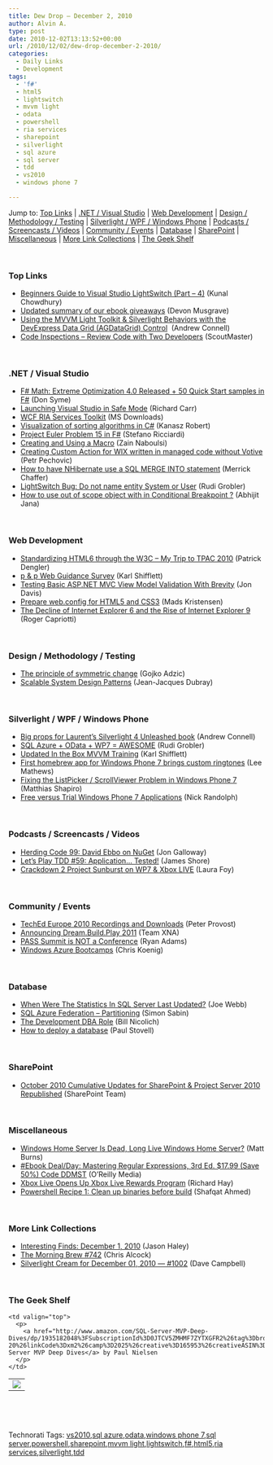 ```yaml
---
title: Dew Drop – December 2, 2010
author: Alvin A.
type: post
date: 2010-12-02T13:13:52+00:00
url: /2010/12/02/dew-drop-december-2-2010/
categories:
  - Daily Links
  - Development
tags:
  - 'f#'
  - html5
  - lightswitch
  - mvvm light
  - odata
  - powershell
  - ria services
  - sharepoint
  - silverlight
  - sql azure
  - sql server
  - tdd
  - vs2010
  - windows phone 7

---
```

Jump to: [Top Links][1] | [.NET / Visual Studio][2] | [Web Development][3] | [Design / Methodology / Testing][4] | [Silverlight / WPF / Windows Phone][5] | [Podcasts / Screencasts / Videos][6] | [Community / Events][7] | [Database][8] | [SharePoint][9] | [Miscellaneous][10] | [More Link Collections][11] | [The Geek Shelf][12] 

&#160;

### <a name="top"></a>Top Links

  * [Beginners Guide to Visual Studio LightSwitch (Part &#8211; 4)][13] (Kunal Chowdhury)
  * [Updated summary of our ebook giveaways][14] (Devon Musgrave)
  * [Using the MVVM Light Toolkit & Silverlight Behaviors with the DevExpress Data Grid (AGDataGrid) Control][15]&#160; (Andrew Connell)
  * <a href="http://feedproxy.google.com/~r/agilescout/~3/tpIozRvQZo0/" target="_blank">Code Inspections – Review Code with Two Developers</a> (ScoutMaster)

&#160;

### <a name="dotnet"></a>.NET / Visual Studio

  * [F# Math: Extreme Optimization 4.0 Released + 50 Quick Start samples in F#][16] (Don Syme)
  * [Launching Visual Studio in Safe Mode][17] (Richard Carr)
  * [WCF RIA Services Toolkit][18] (MS Downloads)
  * [Visualization of sorting algorithms in C#][19] (Kanasz Robert)
  * [Project Euler Problem 15 in F#][20] (Stefano Ricciardi)
  * [Creating and Using a Macro][21] (Zain Naboulsi)
  * [Creating Custom Action for WIX written in managed code without Votive][22] (Petr Pechovic)
  * [How to have NHibernate use a SQL MERGE INTO statement][23] (Merrick Chaffer)
  * [LightSwitch Bug: Do not name entity System or User][24] (Rudi Grobler)
  * [How to use out of scope object with in Conditional Breakpoint ?][25] (Abhijit Jana)

&#160;

### <a name="web"></a>Web Development

  * [Standardizing HTML6 through the W3C – My Trip to TPAC 2010][26] (Patrick Dengler)
  * [p & p Web Guidance Survey][27] (Karl Shifflett)
  * [Testing Basic ASP.NET MVC View Model Validation With Brevity][28] (Jon Davis)
  * [Prepare web.config for HTML5 and CSS3][29] (Mads Kristensen)
  * [The Decline of Internet Explorer 6 and the Rise of Internet Explorer 9][30] (Roger Capriotti)

&#160;

### <a name="design"></a>Design / Methodology / Testing

  * [The principle of symmetric change][31] (Gojko Adzic)
  * [Scalable System Design Patterns][32] (Jean-Jacques Dubray)

&#160;

### <a name="silverlight"></a>Silverlight / WPF / Windows Phone

  * [Big props for Laurent’s Silverlight 4 Unleashed book][33] (Andrew Connell)
  * [SQL Azure + OData + WP7 = AWESOME][34] (Rudi Grobler)
  * [Updated In the Box MVVM Training][35] (Karl Shifflett)
  * [First homebrew app for Windows Phone 7 brings custom ringtones][36] (Lee Mathews)
  * [Fixing the ListPicker / ScrollViewer Problem in Windows Phone 7][37] (Matthias Shapiro)
  * [Free versus Trial Windows Phone 7 Applications][38] (Nick Randolph)

&#160;

### <a name="podcasts"></a>Podcasts / Screencasts / Videos

  * [Herding Code 99: David Ebbo on NuGet][39] (Jon Galloway)
  * [Let&#8217;s Play TDD #59: Application&#8230; Tested!][40] (James Shore)
  * [Crackdown 2 Project Sunburst on WP7 & Xbox LIVE][41] (Laura Foy)

&#160;

### <a name="events"></a>Community / Events

  * [TechEd Europe 2010 Recordings and Downloads][42] (Peter Provost)
  * [Announcing Dream.Build.Play 2011][43] (Team XNA)
  * [PASS Summit is NOT a Conference][44] (Ryan Adams)
  * [Windows Azure Bootcamps][45] (Chris Koenig)

&#160;

### <a name="db"></a>Database

  * [When Were The Statistics In SQL Server Last Updated?][46] (Joe Webb)
  * [SQL Azure Federation – Partitioning][47] (Simon Sabin)
  * [The Development DBA Role][48] (Bill Nicolich)
  * <a href="http://www.paulstovell.com/database-deployment" target="_blank">How to deploy a database</a> (Paul Stovell)

&#160;

### <a name="sp"></a>SharePoint

  * [October 2010 Cumulative Updates for SharePoint & Project Server 2010 Republished][49] (SharePoint Team)

&#160;

### <a name="misc"></a>Miscellaneous

  * [Windows Home Server Is Dead, Long Live Windows Home Server?][50] (Matt Burns)
  * [#Ebook Deal/Day: Mastering Regular Expressions, 3rd Ed. $17.99 (Save 50%) Code DDMST][51] (O&#8217;Reilly Media)
  * [Xbox Live Opens Up Xbox Live Rewards Program][52] (Richard Hay)
  * [Powershell Recipe 1: Clean up binaries before build][53] (Shafqat Ahmed)

&#160;

### <a name="links"></a>More Link Collections

  * [Interesting Finds: December 1, 2010][54] (Jason Haley)
  * [The Morning Brew #742][55] (Chris Alcock)
  * [Silverlight Cream for December 01, 2010 &#8212; #1002][56] (Dave Campbell)

&#160;

### <a name="shelf"></a>The Geek Shelf

<table border="0" cellspacing="0" cellpadding="0">
  <tr>
    <td>
      <img data-recalc-dims="1" decoding="async" src="https://i0.wp.com/ecx.images-amazon.com/images/I/51CBJGiDh0L._SL160_.jpg?w=660" />
    </td>
    
    <td valign="top">
      <p>
        <a href="http://www.amazon.com/SQL-Server-MVP-Deep-Dives/dp/1935182048%3FSubscriptionId%3D0JTCV5ZMHMF7ZYTXGFR2%26tag%3Dbrdicr-20%26linkCode%3Dxm2%26camp%3D2025%26creative%3D165953%26creativeASIN%3D1935182048">SQL Server MVP Deep Dives</a> by Paul Nielsen
      </p>
    </td>
  </tr>
</table>

&#160;

<div style="padding-bottom: 0px; margin: 0px; padding-left: 0px; padding-right: 0px; display: inline; float: none; padding-top: 0px" id="scid:C16BAC14-9A3D-4c50-9394-FBFEF7A93539:86044c2d-b82c-4f7d-ab60-64515f087dfb" class="wlWriterEditableSmartContent">
  <!--dotnetkickit-->
</div>

&#160;

<div style="padding-bottom: 0px; margin: 0px; padding-left: 0px; padding-right: 0px; display: inline; float: none; padding-top: 0px" id="scid:0767317B-992E-4b12-91E0-4F059A8CECA8:96afa534-539a-4ee1-b2c6-59d1c2828131" class="wlWriterEditableSmartContent">
  Technorati Tags: <a href="http://technorati.com/tags/vs2010" rel="tag">vs2010</a>,<a href="http://technorati.com/tags/sql+azure" rel="tag">sql azure</a>,<a href="http://technorati.com/tags/odata" rel="tag">odata</a>,<a href="http://technorati.com/tags/windows+phone+7" rel="tag">windows phone 7</a>,<a href="http://technorati.com/tags/sql+server" rel="tag">sql server</a>,<a href="http://technorati.com/tags/powershell" rel="tag">powershell</a>,<a href="http://technorati.com/tags/sharepoint" rel="tag">sharepoint</a>,<a href="http://technorati.com/tags/mvvm+light" rel="tag">mvvm light</a>,<a href="http://technorati.com/tags/lightswitch" rel="tag">lightswitch</a>,<a href="http://technorati.com/tags/f%23" rel="tag">f#</a>,<a href="http://technorati.com/tags/html5" rel="tag">html5</a>,<a href="http://technorati.com/tags/ria+services" rel="tag">ria services</a>,<a href="http://technorati.com/tags/silverlight" rel="tag">silverlight</a>,<a href="http://technorati.com/tags/tdd" rel="tag">tdd</a>
</div>

 [1]: https://morningdew-bpc6g3a0fgaxdxcu.eastus2-01.azurewebsites.net/#top
 [2]: https://morningdew-bpc6g3a0fgaxdxcu.eastus2-01.azurewebsites.net/#dotnet
 [3]: https://morningdew-bpc6g3a0fgaxdxcu.eastus2-01.azurewebsites.net/#web
 [4]: https://morningdew-bpc6g3a0fgaxdxcu.eastus2-01.azurewebsites.net/#design
 [5]: https://morningdew-bpc6g3a0fgaxdxcu.eastus2-01.azurewebsites.net/#silverlight
 [6]: https://morningdew-bpc6g3a0fgaxdxcu.eastus2-01.azurewebsites.net/#podcasts
 [7]: https://morningdew-bpc6g3a0fgaxdxcu.eastus2-01.azurewebsites.net/#events
 [8]: https://morningdew-bpc6g3a0fgaxdxcu.eastus2-01.azurewebsites.net/#db
 [9]: https://morningdew-bpc6g3a0fgaxdxcu.eastus2-01.azurewebsites.net/#sp
 [10]: https://morningdew-bpc6g3a0fgaxdxcu.eastus2-01.azurewebsites.net/#misc
 [11]: https://morningdew-bpc6g3a0fgaxdxcu.eastus2-01.azurewebsites.net/#links
 [12]: https://morningdew-bpc6g3a0fgaxdxcu.eastus2-01.azurewebsites.net/#shelf
 [13]: http://feedproxy.google.com/~r/silverlightshow/~3/6c4dJmcH__A/Beginners-Guide-to-Visual-Studio-LightSwitch-Part-4.aspx
 [14]: http://blogs.msdn.com/b/microsoft_press/archive/2010/12/01/updated-summary-of-our-ebook-giveaways.aspx
 [15]: http://feedproxy.google.com/~r/AndrewConnell/~3/S-TvpHg5J84/using-the-mvvm-light-toolkit-amp-silverlight-behaviors-with-the.aspx
 [16]: http://blogs.msdn.com/b/dsyme/archive/2010/12/02/f-math-extreme-optimization-4-0-released-50-quick-start-samples-in-f.aspx
 [17]: http://feedproxy.google.com/~r/BlackwaspLatestAdditions/~3/J8pimxpZeTg/VSSafeMode.aspx
 [18]: http://feedproxy.google.com/~r/MicrosoftDownloadCenter/~3/oyhooJQ1dqU/details.aspx
 [19]: http://www.codeproject.com/KB/recipes/SortVisualization.aspx
 [20]: http://feedproxy.google.com/~r/StefanoRicciardisBlog/~3/iFCwZkJO3pQ/
 [21]: http://feedproxy.google.com/~r/zainnab/~3/EvBw10sU-qk/creating-and-using-a-macro-vstipenv0055.aspx
 [22]: http://www.codeproject.com/KB/install/wixcustomaction.aspx
 [23]: http://consultingblogs.emc.com/merrickchaffer/archive/2010/12/01/how-to-have-nhibernate-use-a-sql-merge-into-statement.aspx
 [24]: http://feedproxy.google.com/~r/RudiGroblerInTheCloud/~3/s13GcXU4d8A/lightswitch-bug-do-not-name-entity-system-or-user
 [25]: http://abhijitjana.net/2010/12/02/how-to-use-out-of-scope-object-with-in-conditional-breakpoint/
 [26]: http://blogs.msdn.com/b/ie/archive/2010/12/01/standardizing-html6-through-the-w3c-my-trip-to-tpac-2010.aspx
 [27]: http://karlshifflett.wordpress.com/2010/12/02/p-p-web-guidance-survey/
 [28]: http://feedproxy.google.com/~r/stimpy77/~3/uNqwUfh4Lks/post.aspx
 [29]: http://feedproxy.google.com/~r/netSlave/~3/mtY8vglUb9E/post.aspx
 [30]: http://windowsteamblog.com/ie/b/ie/archive/2010/12/01/the-decline-of-internet-explorer-6-and-the-rise-of-internet-explorer-9.aspx
 [31]: http://gojko.net/2010/12/02/the-principle-of-symmetric-change/
 [32]: http://www.infoq.com/news/2010/12/scalable-design-patterns
 [33]: http://feedproxy.google.com/~r/AndrewConnell/~3/GclzxifG7U0/big-props-for-laurentrsquos-silverlight-4-unleashed-book.aspx
 [34]: http://feedproxy.google.com/~r/RudiGroblerInTheCloud/~3/0HEcSMB_S44/sql-azure-odata-wp7-awesome
 [35]: http://karlshifflett.wordpress.com/2010/12/01/updated-in-the-box-mvvm-training/
 [36]: http://downloadsquad.switched.com/2010/12/01/first-homebrew-app-for-windows-phone-7-brings-custom-ringtones/
 [37]: http://www.designersilverlight.com/2010/11/30/fixing-the-listpicker-scrollviewer-problem-in-windows-phone-7/
 [38]: http://feedproxy.google.com/~r/NicksNetTravels/~3/QAXP35nHH9c/post.aspx
 [39]: http://feedproxy.google.com/~r/HerdingCode/~3/xp9YfrteVJU/
 [40]: http://jamesshore.com/Blog/Lets-Play/Episode-59.html
 [41]: http://channel9.msdn.com/posts/Crackdown-2-Project-Sunburst-on-WP7--Xbox-LIVE
 [42]: http://feedproxy.google.com/~r/GeekNoise/~3/_d881gJea0A/post.aspx
 [43]: http://blogs.msdn.com/b/xna/archive/2010/12/01/announcing-dream-build-play-2011.aspx
 [44]: http://feedproxy.google.com/~r/sqlserverpedia/~3/ptMGAncJEc8/
 [45]: http://feedproxy.google.com/~r/ChrisKoenig/~3/9_eje3FAHCc/
 [46]: http://webbtechsolutions.com/2010/12/01/when-were-the-statistics-in-sql-server-last-updated/
 [47]: http://feedproxy.google.com/~r/SimonsSqlServerStuff/~3/lDg7aqY1iOw/sql-azure-federation-partitioning.aspx
 [48]: http://www.sqlservercentral.com/blogs/billnicolich/archive/2010/12/01/the-development-dba-role.aspx
 [49]: http://feedproxy.google.com/~r/sharepointteamblog/~3/FeQ8qnCGQdo/october-2010-cumulative-updates-for-sharepoint-amp-project-server-2010-republished.aspx
 [50]: http://feedproxy.google.com/~r/Techcrunch/~3/6vga9G2Wbmk/
 [51]: http://feeds.oreilly.com/~r/oreilly/news/~3/qgzOFjlh9Ok/9780596528126
 [52]: http://www.windowsobserver.com/2010/12/01/xbox-live-opens-up-xbox-live-rewards-program/
 [53]: http://feedproxy.google.com/~r/typepad/raasiel/a_day_in_my_life/~3/vb_Mxhnn5to/powershell-recipe-1-clean-up-binaries-before-build.html
 [54]: http://jasonhaley.com/blog/post.aspx?id=28f0e910-90fb-4b46-af18-027fc023ec29
 [55]: http://feedproxy.google.com/~r/ReflectivePerspective/~3/OXEEm4BMA74/
 [56]: http://geekswithblogs.net/WynApseTechnicalMusings/archive/2010/12/01/142957.aspx